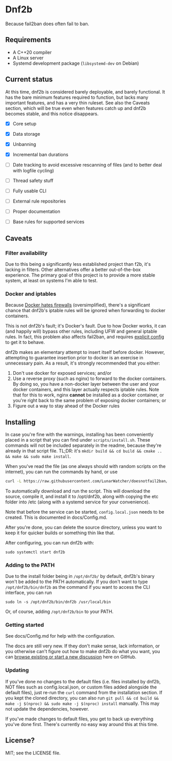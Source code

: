 # Dnf2b

Because fail2ban does often fail to ban.

## Requirements

* A C++20 compiler
* A Linux server
* Systemd development package (`libsystemd-dev` on Debian)

## Current status

At this time, dnf2b is considered barely deployable, and barely functional. It has the bare minimum features required to function, but lacks many important features, and has a very thin ruleset. See also the Caveats section, which will be true even when features catch up and dnf2b becomes stable, and this notice disappears.

* [x] Core setup
* [x] Data storage
* [x] Unbanning
* [x] Incremental ban durations
* [ ] Date tracking to avoid excessive rescanning of files (and to better deal with logfile cycling)
* [ ] Thread safety stuff
* [ ] Fully usable CLI
* [ ] External rule repositories
* [ ] Proper documentation
* [ ] Base rules for supported services


## Caveats

### Filter availability
Due to this being a significantly less established project than f2b, it's lacking in filters. Other alternatives offer a better out-of-the-box experience. The primary goal of this project is to provide a more stable system, at least on systems I'm able to test.

### Docker and iptables

Because [Docker hates firewalls](https://docs.docker.com/network/packet-filtering-firewalls/#docker-and-ufw) (oversimplified), there's a significant chance that dnf2b's iptable rules will be ignored when forwarding to docker containers.

This is not dnf2b's fault; it's Docker's fault. Due to how Docker works, it can (and happily will) bypass other rules, including UFW and general iptable rules. In fact, this problem also affects fail2ban, and requires [explicit config](https://serverfault.com/a/1044788/569995) to get it to behave. 

dnf2b makes an elementary attempt to insert itself before docker. However, attempting to guarantee insertion prior to docker is an exercise in unnecessary pain. As a result, it's strongly recommended that you either:

1. Don't use docker for exposed services; and/or
2. Use a reverse proxy (such as nginx) to forward to the docker containers. By doing so, you have a non-docker layer between the user and your docker containers, and this layer actually respects iptable rules. Note that for this to work, nginx **cannot** be installed as a docker container, or you're right back to the same problem of exposing docker containers; or
3. Figure out a way to stay ahead of the  Docker rules

## Installing

In case you're fine with the warnings, installing has been conveniently placed in a script that you can find under `scripts/install.sh`. These commands will not be included separately in the readme, because they're already in that script file. TL;DR: it's `mkdir build && cd build && cmake .. && make && sudo make install`.

When you've read the file (as one always should with random scripts on the internet), you can run the commands by hand, or use
```bash
curl -L https://raw.githubusercontent.com/LunarWatcher/doesnotfail2ban/master/scripts/install.sh | bash
```

To automatically download and run the script. This will download the source, compile it, and install it to /opt/dnf2b, along with copying the etc folder into /etc (along with a systemd service for your convenience).

Note that before the service can be started, `config.local.json` needs to be created. This is documented in docs/Config.md.

After you're done, you can delete the source directory, unless you want to keep it for quicker builds or something thin like that.

After configuring, you can run dnf2b with:
```
sudo systemctl start dnf2b 
```

### Adding to the PATH

Due to the install folder being in `/opt/dnf2b/` by default, dnf2b's binary won't be added to the PATH automatically. If you don't want to type `/opt/dnf2b/bin/dnf2b` as the command if you want to access the CLI interface, you can run
```
sudo ln -s /opt/dnf2b/bin/dnf2b /usr/local/bin
```

Or, of course, adding `/opt/dnf2b/bin` to your PATH.

### Getting started

See docs/Config.md for help with the configuration.

The docs are still very new. If they don't make sense, lack information, or you otherwise can't figure out how to make dnf2b do what you want, you can [browse existing or start a new discussion](https://github.com/LunarWatcher/doesnotfail2ban/discussions) here on GitHub.

### Updating

If you've done no changes to the default files (i.e. files installed by dnf2b, NOT files such as config.local.json, or custom files added alongside the default files), just re-run the `curl` command from the installation section. If you kept the cloned directory, you can also run `git pull && cd build && make -j $(nproc) && sudo make -j $(nproc) install` manually. This may not update the dependencies, however.

If you've made changes to default files, you get to back up everything you've done first. There's currently no easy way around this at this time.


## License?

MIT; see the LICENSE file.
